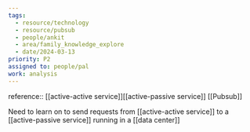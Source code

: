 ```yaml
---
tags:
  - resource/technology
  - resource/pubsub
  - people/ankit
  - area/family_knowledge_explore
  - date/2024-03-13
priority: P2
assigned to: people/pal
work: analysis
---
```


reference:: [[active-active service]][[active-passive service]] [[Pubsub]]

Need to learn on to send requests from [[active-active service]] to a [[active-passive service]] running in a [[data center]]